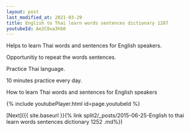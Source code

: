 ```yaml
---
layout: post
last_modified_at: 2021-03-29
title: English to Thai learn words sentences dictionary 1287 
youtubeId: Ae2C0ua3hb0
---
```

 
 
Helps to learn Thai words and sentences for English speakers.

Opportunitiy to repeat the words sentences. 

Practice Thai language. 
 
10 minutes practice every day. 
 
How to learn Thai words and sentences for English speakers 
 
{% include youtubePlayer.html id=page.youtubeId %}
 
 
[Next]({{ site.baseurl }}{% link  split2/_posts/2015-06-25-English to thai learn words sentences dictionary 1252 .md%})
 
